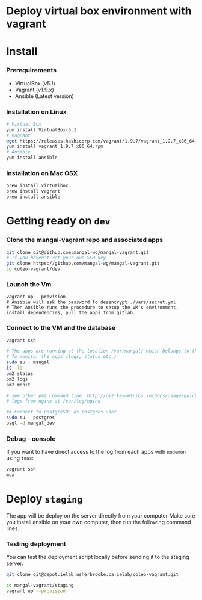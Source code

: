 # Deploy virtual box environment with vagrant

# Install

### Prerequirements

- VirtualBox (v5.1)
- Vagrant (v1.9.x)
- Ansible (Latest version)

### Installation on Linux

```bash
# Virtual Box
yum install VirtualBox-5.1
# Vagrant
wget https://releases.hashicorp.com/vagrant/1.9.7/vagrant_1.9.7_x86_64.rpm?_ga=2.84851217.96389612.1501508263-357158161.1501087142
yum install vagrant_1.9.7_x86_64.rpm
# Ansible
yum install ansible
```

### Installation on Mac OSX

```bash
brew install virtualbox
brew install vagrant
brew install ansible
```

# Getting ready on `dev`

### Clone the mangal-vagrant repo and associated apps

```bash
git clone git@github.com:mangal-wg/mangal-vagrant.git
# If you haven't set your own SSH key
git clone https://github.com/mangal-wg/mangal-vagrant.git
cd coleo-vagrant/dev
```


### Launch the Vm

```
vagrant up --provision
# Ansible will ask the password to desencrypt ./vars/secret.yml
# Then Ansible runs the procedure to setup the VM's environment, install dependencies, pull the apps from gitlab.
```


### Connect to the VM and the database

```bash
vagrant ssh

# The apps are running at the location /var/mangal/ which belongs to the user: mangal
# To monitor the apps (logs, status etc.)
sudo su - mangal
ls -la
pm2 status
pm2 logs
pm2 monit

# see other pm2 command line: http://pm2.keymetrics.io/docs/usage/quick-start/#cheat-sheet
# logs from nginx at /var/log/nginx

## Connect to postgreSQL as postgres user
sudo su - postgres
psql -d mangal_dev
```

### Debug - console

If you want to have direct access to the log from each apps with `nodemon` using `tmux`:

```bash
vagrant ssh
mux
```

# Deploy `staging`

The app will be deploy on the server directly from your computer
Make sure you install ansible on your own computer, then run the following command lines.



### Testing deployment

You can test the deployment script locally before sending it to the staging server.

```bash
git clone git@depot.ielab.usherbrooke.ca:ielab/coleo-vagrant.git

cd mangal-vagrant/staging
vagrant up --provision
```
